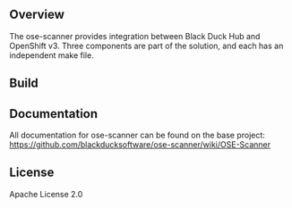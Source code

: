 ## Overview

The ose-scanner provides integration between Black Duck Hub and OpenShift v3. Three components are part of the solution, and each has an independent make file.

## Build

## Documentation

All documentation for ose-scanner can be found on the base project: https://github.com/blackducksoftware/ose-scanner/wiki/OSE-Scanner

## License

Apache License 2.0




